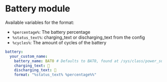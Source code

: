 # Battery module
Available variables for the format:
- `%percentage%`: The battery percentage
- `%status_text%`: charging_text or discharging_text from the config
- `%cycles%`: The amount of cycles of the battery

```yml
battery:
  your_custom_name:
    battery_name: BAT0 # Defaults to BAT0, found at /sys/class/power_supply/ 
    charging_text: 🔌
    discharging_text: 🔋
    format: "%status_text% %percentage%%"
```